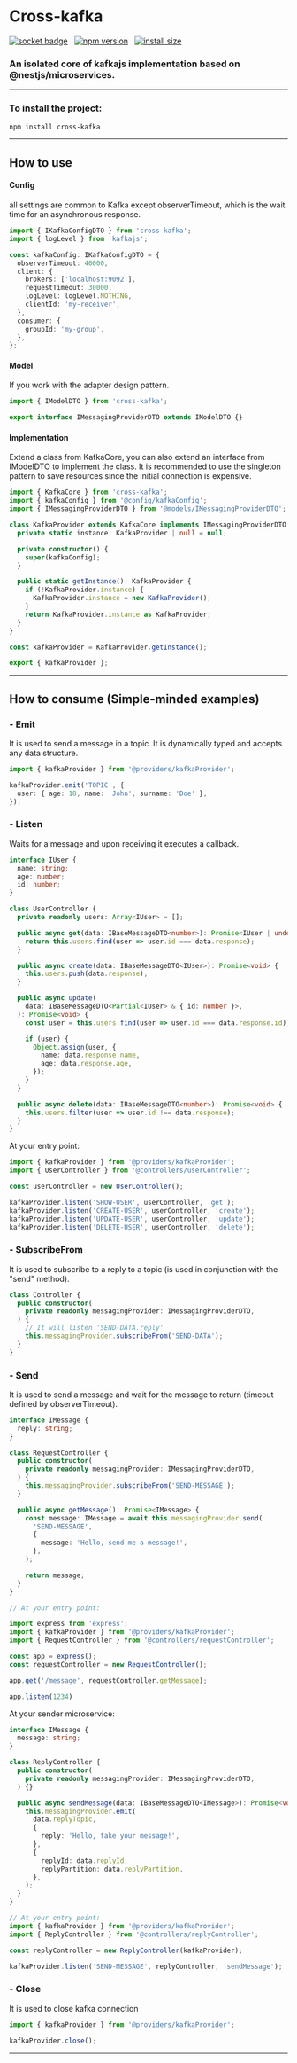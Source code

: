 # Cross-kafka

[![socket badge](https://socket.dev/api/badge/npm/package/cross-kafka)](https://socket.dev/npm/package/cross-kafka)
&nbsp;
[![npm version](https://img.shields.io/npm/v/cross-kafka.svg?color=CB3837)](https://www.npmjs.com/package/cross-kafka)
&nbsp;
[![install size](https://packagephobia.com/badge?p=cross-kafka)](https://packagephobia.com/result?p=cross-kafka)

### An isolated core of kafkajs implementation based on @nestjs/microservices.

---

### To install the project:

```bash
npm install cross-kafka
```

---

## How to use

#### Config
all settings are common to Kafka except observerTimeout, which is the wait time for an asynchronous response.

```typescript
import { IKafkaConfigDTO } from 'cross-kafka';
import { logLevel } from 'kafkajs';

const kafkaConfig: IKafkaConfigDTO = {
  observerTimeout: 40000,
  client: {
    brokers: ['localhost:9092'],
    requestTimeout: 30000,
    logLevel: logLevel.NOTHING,
    clientId: 'my-receiver',
  },
  consumer: {
    groupId: 'my-group',
  },
};
```

#### Model
If you work with the adapter design pattern.

```typescript
import { IModelDTO } from 'cross-kafka';

export interface IMessagingProviderDTO extends IModelDTO {}
```

#### Implementation
Extend a class from KafkaCore, you can also extend an interface from IModelDTO to implement the class.
It is recommended to use the singleton pattern to save resources since the initial connection is expensive.

```typescript
import { KafkaCore } from 'cross-kafka';
import { kafkaConfig } from '@config/kafkaConfig';
import { IMessagingProviderDTO } from '@models/IMessagingProviderDTO';

class KafkaProvider extends KafkaCore implements IMessagingProviderDTO {
  private static instance: KafkaProvider | null = null;

  private constructor() {
    super(kafkaConfig);
  }

  public static getInstance(): KafkaProvider {
    if (!KafkaProvider.instance) {
      KafkaProvider.instance = new KafkaProvider();
    }
    return KafkaProvider.instance as KafkaProvider;
  }
}

const kafkaProvider = KafkaProvider.getInstance();

export { kafkaProvider };
```

---

## How to consume (Simple-minded examples)

### - Emit
It is used to send a message in a topic. It is dynamically typed and accepts any data structure.

```typescript
import { kafkaProvider } from '@providers/kafkaProvider';

kafkaProvider.emit('TOPIC', {
  user: { age: 18, name: 'John', surname: 'Doe' },
});
```

### - Listen
Waits for a message and upon receiving it executes a callback.

```typescript
interface IUser {
  name: string;
  age: number;
  id: number;
}

class UserController {
  private readonly users: Array<IUser> = [];

  public async get(data: IBaseMessageDTO<number>): Promise<IUser | undefined> {
    return this.users.find(user => user.id === data.response);
  }

  public async create(data: IBaseMessageDTO<IUser>): Promise<void> {
    this.users.push(data.response);
  }

  public async update(
    data: IBaseMessageDTO<Partial<IUser> & { id: number }>,
  ): Promise<void> {
    const user = this.users.find(user => user.id === data.response.id);

    if (user) {
      Object.assign(user, {
        name: data.response.name,
        age: data.response.age,
      });
    }
  }

  public async delete(data: IBaseMessageDTO<number>): Promise<void> {
    this.users.filter(user => user.id !== data.response);
  }
}
```

At your entry point:

```typescript
import { kafkaProvider } from '@providers/kafkaProvider';
import { UserController } from '@controllers/userController';

const userController = new UserController();

kafkaProvider.listen('SHOW-USER', userController, 'get');
kafkaProvider.listen('CREATE-USER', userController, 'create');
kafkaProvider.listen('UPDATE-USER', userController, 'update');
kafkaProvider.listen('DELETE-USER', userController, 'delete');
```

### - SubscribeFrom
It is used to subscribe to a reply to a topic (is used in conjunction with the "send" method).

```typescript
class Controller {
  public constructor(
    private readonly messagingProvider: IMessagingProviderDTO,
  ) {
    // It will listen 'SEND-DATA.reply'
    this.messagingProvider.subscribeFrom('SEND-DATA');
  }
}
```

### - Send
It is used to send a message and wait for the message to return (timeout defined by observerTimeout).

```typescript
interface IMessage {
  reply: string;
}

class RequestController {
  public constructor(
    private readonly messagingProvider: IMessagingProviderDTO,
  ) {
    this.messagingProvider.subscribeFrom('SEND-MESSAGE');
  }

  public async getMessage(): Promise<IMessage> {
    const message: IMessage = await this.messagingProvider.send(
      'SEND-MESSAGE',
      {
        message: 'Hello, send me a message!',
      },
    );

    return message;
  }
}

// At your entry point:

import express from 'express';
import { kafkaProvider } from '@providers/kafkaProvider';
import { RequestController } from '@controllers/requestController';

const app = express();
const requestController = new RequestController();

app.get('/message', requestController.getMessage);

app.listen(1234)
```

At your sender microservice:
```typescript
interface IMessage {
  message: string;
}

class ReplyController {
  public constructor(
    private readonly messagingProvider: IMessagingProviderDTO,
  ) {}

  public async sendMessage(data: IBaseMessageDTO<IMessage>): Promise<void> {
    this.messagingProvider.emit(
      data.replyTopic,
      {
        reply: 'Hello, take your message!',
      },
      {
        replyId: data.replyId,
        replyPartition: data.replyPartition,
      },
    );
  }
}

// At your entry point:
import { kafkaProvider } from '@providers/kafkaProvider';
import { ReplyController } from '@controllers/replyController';

const replyController = new ReplyController(kafkaProvider);

kafkaProvider.listen('SEND-MESSAGE', replyController, 'sendMessage');
```

### - Close
It is used to close kafka connection

```typescript
import { kafkaProvider } from '@providers/kafkaProvider';

kafkaProvider.close();
```

---